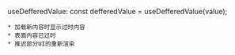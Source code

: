 useDefferedValue:
    const defferedValue = useDefferedValue(value);

    * 加载新内容时显示过时内容
    * 表面内容已过时
    * 推迟部分UI的重新渲染